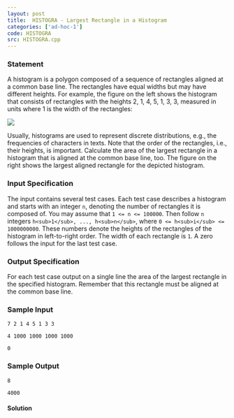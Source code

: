 ```yaml
---
layout: post
title:  HISTOGRA - Largest Rectangle in a Histogram
categories: ['ad-hoc-1']
code: HISTOGRA
src: HISTOGRA.cpp
---
```


### **Statement**

A histogram is a polygon composed of a sequence of rectangles aligned at a
common base line. The rectangles have equal widths but may have different
heights. For example, the figure on the left shows the histogram that consists
of rectangles with the heights 2, 1, 4, 5, 1, 3, 3, measured in units where 1
is the width of the rectangles:

![](http://www.spoj.com/content/wanderley:HISTOGRA.gif)

Usually, histograms are used to represent discrete distributions, e.g., the
frequencies of characters in texts. Note that the order of the rectangles,
i.e., their heights, is important. Calculate the area of the largest rectangle
in a histogram that is aligned at the common base line, too. The figure on the
right shows the largest aligned rectangle for the depicted histogram.

### Input Specification

The input contains several test cases. Each test case describes a histogram
and starts with an integer `n`, denoting the number of rectangles it is
composed of. You may assume that `1 <= n <= 100000`. Then follow `n` integers
`h<sub>1</sub>, ..., h<sub>n</sub>`, where `0 <= h<sub>i</sub> <=
1000000000`. These numbers denote the heights of the rectangles of the
histogram in left-to-right order. The width of each rectangle is `1`. A zero
follows the input for the last test case.

### Output Specification

For each test case output on a single line the area of the largest rectangle
in the specified histogram. Remember that this rectangle must be aligned at
the common base line.

### Sample Input

    
    
    7 2 1 4 5 1 3 3
    4 1000 1000 1000 1000
    0
    

### Sample Output

    
    
    8
    4000
    



#### **Solution**



